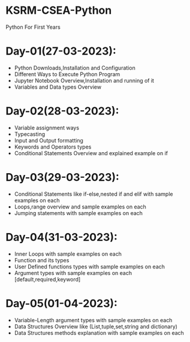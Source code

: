 # KSRM-CSEA-Python
Python For First Years

# Day-01(27-03-2023):
  - Python Downloads,Installation and Configuration
  - Different Ways to Execute Python Program
  - Jupyter Notebook Overview,Installation and running of it
  - Variables and Data types Overview
  
# Day-02(28-03-2023):
  - Variable assignment ways
  - Typecasting
  - Input and Output formatting
  - Keywords and Operators types
  - Conditional Statements Overview and explained example on if

# Day-03(29-03-2023):
  - Conditional Statements like if-else,nested if and elif with sample examples on each
  - Loops,range overview and sample examples on each
  - Jumping statements with sample examples on each

# Day-04(31-03-2023):
  - Inner Loops with sample examples on each
  - Function and its types
  - User Defined functions types with sample examples on each
  - Argument types with sample examples on each [default,required,keyword]

# Day-05(01-04-2023):
  - Variable-Length argument types with sample examples on each
  - Data Structures Overview like (List,tuple,set,string and dictionary)
  - Data Structures methods explanation with sample examples on each
